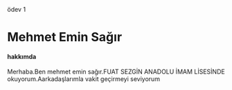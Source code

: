 <htlm>
<head> ödev 1</head>
<h1>Mehmet Emin Sağır</h1>
<!--hakımmda-->
<h4>hakkımda</h4>
<p>Merhaba.Ben mehmet emin sağır.FUAT SEZGİN ANADOLU İMAM LİSESİNDE okuyorum.Aarkadaşlarımla vakit geçirmeyi seviyorum</p>
<!--EN SEVDİĞİM FİLM--<
<h2>En sevdiğim film</h2>

<h5>SPİDERMAN</h5>
<p><em>Genetiği değiştirilmiş bir örümcek tarafından ısırıldıktan sonra, dışlanmış genç dahi Peter Parker, örümcek benzeri insanüstü yetenekler geliştirir ve New York'ta suç ve adaletsizlikle savaşmak için maskeli bir kimliğe bürünür; süreçte kötü Yeşil Cin ile karşı karşıya.</em></p>

</htlm>
